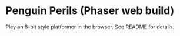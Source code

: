 # Penguin Perils (Phaser web build)

Play an 8-bit style platformer in the browser. See README for details.